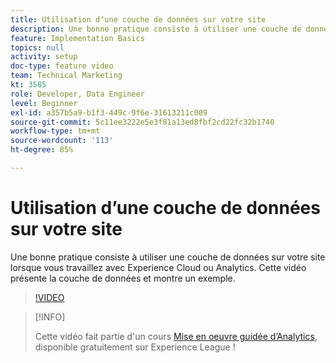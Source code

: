 ```yaml
---
title: Utilisation dʼune couche de données sur votre site
description: Une bonne pratique consiste à utiliser une couche de données sur votre site lorsque vous travaillez avec Experience Cloud ou Adobe Analytics. Cette vidéo présente la couche de données et montre un exemple.
feature: Implementation Basics
topics: null
activity: setup
doc-type: feature video
team: Technical Marketing
kt: 3585
role: Developer, Data Engineer
level: Beginner
exl-id: a357b5a9-b1f3-449c-9f6e-31613211c009
source-git-commit: 5c11ee3222e5e3f81a13ed8fbf2cd22fc32b1740
workflow-type: tm+mt
source-wordcount: '113'
ht-degree: 85%

---
```


# Utilisation dʼune couche de données sur votre site

Une bonne pratique consiste à utiliser une couche de données sur votre site lorsque vous travaillez avec Experience Cloud ou Analytics. Cette vidéo présente la couche de données et montre un exemple.

>[!VIDEO](https://video.tv.adobe.com/v/28775/?quality=12)

>[!INFO]
>
> Cette vidéo fait partie d&#39;un cours [Mise en oeuvre guidée d’Analytics](https://experienceleague.adobe.com/?recommended=Analytics-D-1-2019.1), disponible gratuitement sur Experience League !